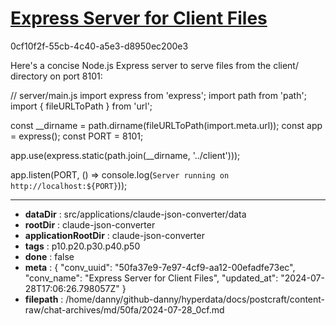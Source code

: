 # [Express Server for Client Files](https://claude.ai/chat/50fa37e9-7e97-4cf9-aa12-00efadfe73ec)

0cf10f2f-55cb-4c40-a5e3-d8950ec200e3

 Here's a concise Node.js Express server to serve files from the client/ directory on port 8101:

// server/main.js
import express from 'express';
import path from 'path';
import { fileURLToPath } from 'url';

const __dirname = path.dirname(fileURLToPath(import.meta.url));
const app = express();
const PORT = 8101;

app.use(express.static(path.join(__dirname, '../client')));

app.listen(PORT, () => console.log(`Server running on http://localhost:${PORT}`));

---

* **dataDir** : src/applications/claude-json-converter/data
* **rootDir** : claude-json-converter
* **applicationRootDir** : claude-json-converter
* **tags** : p10.p20.p30.p40.p50
* **done** : false
* **meta** : {
  "conv_uuid": "50fa37e9-7e97-4cf9-aa12-00efadfe73ec",
  "conv_name": "Express Server for Client Files",
  "updated_at": "2024-07-28T17:06:26.798057Z"
}
* **filepath** : /home/danny/github-danny/hyperdata/docs/postcraft/content-raw/chat-archives/md/50fa/2024-07-28_0cf.md